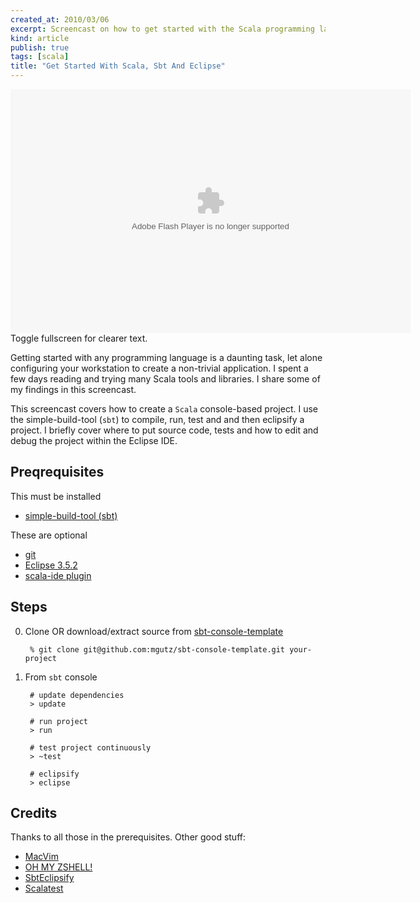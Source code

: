 ```yaml
---
created_at: 2010/03/06
excerpt: Screencast on how to get started with the Scala programming language using simple-build-tool (sbt) and Eclipse
kind: article
publish: true
tags: [scala]
title: "Get Started With Scala, Sbt And Eclipse"
---
```


<div class="screencast">
    <div><embed src="http://blip.tv/play/hasFgcucKAA" type="application/x-shockwave-flash" width="640" height="390" allowscriptaccess="always" allowfullscreen="true"></embed></div>
    <div>Toggle fullscreen for clearer text.</div>
</div>

Getting started with any programming language is a daunting task, let alone
configuring your workstation to create a non-trivial
application. I spent a few days reading and trying many Scala tools and libraries. I share some of my findings in this screencast.

This screencast covers how to create a `Scala` console-based project.
I use the simple-build-tool (`sbt`) to compile, run, test and and then eclipsify
a project. I briefly cover where to put source code, tests and how to edit
and debug the project within the Eclipse IDE.

## Preqrequisites

This must be installed

- [simple-build-tool (sbt)](http://code.google.com/p/simple-build-tool/)

These are optional

- [git](http://git-scm.com/download)
- [Eclipse 3.5.2](http://www.eclipse.org/downloads/)
- [scala-ide plugin](http://www.scala-lang.org/node/94)

## Steps

0. Clone OR download/extract source from [sbt-console-template](http://github.com/mgutz/sbt-console-template)

        % git clone git@github.com:mgutz/sbt-console-template.git your-project

1. From `sbt` console

        # update dependencies
        > update
    
        # run project
        > run
    
        # test project continuously
        > ~test
        
        # eclipsify
        > eclipse

## Credits

Thanks to all those in the prerequisites. Other good stuff:

- [MacVim](http://code.google.com/p/macvim/)
- [OH MY ZSHELL!](http://github.com/robbyrussell/oh-my-zsh)
- [SbtEclipsify](http://github.com/musk/SbtEclipsify)
- [Scalatest](http://www.scalatest.org/)

